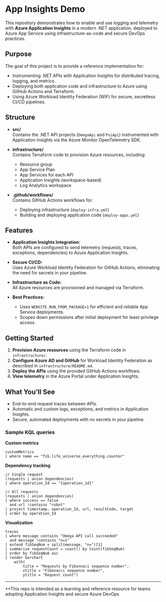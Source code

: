 # App Insights Demo

This repository demonstrates how to enable and use logging and telemetry with **Azure Application Insights** in a modern .NET application, deployed to Azure App Service using infrastructure-as-code and secure DevOps practices.

## Purpose

The goal of this project is to provide a reference implementation for:
- Instrumenting .NET APIs with Application Insights for distributed tracing, logging, and metrics.
- Deploying both application code and infrastructure to Azure using GitHub Actions and Terraform.
- Using Azure Workload Identity Federation (WIF) for secure, secretless CI/CD pipelines.

## Structure

- **src/**  
  Contains the .NET API projects (`OmegaApi` and `PsiApi`) instrumented with Application Insights via the Azure Monitor OpenTelemetry SDK.

- **infrastructure/**  
  Contains Terraform code to provision Azure resources, including:
  - Resource group
  - App Service Plan
  - App Services for each API
  - Application Insights (workspace-based)
  - Log Analytics workspace

- **.github/workflows/**  
  Contains GitHub Actions workflows for:
  - Deploying infrastructure (`deploy-infra.yml`)
  - Building and deploying application code (`deploy-apps.yml`)

## Features

- **Application Insights Integration:**  
  Both APIs are configured to send telemetry (requests, traces, exceptions, dependencies) to Azure Application Insights.

- **Secure CI/CD:**  
  Uses Azure Workload Identity Federation for GitHub Actions, eliminating the need for secrets in your pipeline.

- **Infrastructure as Code:**  
  All Azure resources are provisioned and managed via Terraform.

- **Best Practices:**  
  - Uses `WEBSITE_RUN_FROM_PACKAGE=1` for efficient and reliable App Service deployments.
  - Scopes down permissions after initial deployment for least-privilege access.

## Getting Started

1. **Provision Azure resources** using the Terraform code in `infrastructure/`.
2. **Configure Azure AD and GitHub** for Workload Identity Federation as described in `infrastructure/README.md`.
3. **Deploy the APIs** using the provided GitHub Actions workflows.
4. **View telemetry** in the Azure Portal under Application Insights.

## What You'll See

- End-to-end request traces between APIs.
- Automatic and custom logs, exceptions, and metrics in Application Insights.
- Secure, automated deployments with no secrets in your pipeline.

### Sample KQL queries

**Custom metrics**
```k
customMetrics
| where name == "fib.life_universe_everything.counter"
```

**Dependency tracking**
```k
// Single request
(requests | union dependencies)
| where operation_Id == "{operation_id}"
```

```k
// All requests
(requests | union dependencies)
| where success == false
  and url !contains "robot"
| project timestamp, operation_Id, url, resultCode, target
| order by operation_Id
```

**Visualization**
```k
traces
| where message contains "Omega API call succeeded"
  and message !contains "n=1"
| extend fibSeqNum = split(message, "n=")[1]
| summarize requestCount = count() by toint(fibSeqNum)
| order by fibSeqNum asc
| render barchart
    with(
        title = "Requests by Fibonnaci sequence number",
        xtitle = "Fibonacci sequence number",
        ytitle = "Request count")
```
---

**This repo is intended as a learning and reference resource for teams adopting Application Insights and secure Azure DevOps